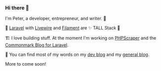 ### Hi there 👋

I'm Peter, a developer, entrepreneur, and writer. 🔭 

👷️ [Laravel](https://github.com/laravel/laravel) with [Livewire](https://github.com/livewire/livewire) and [Filament](https://github.com/laravel-filament/filament) are ✨️ TALL Stack 🤩️

🏗️ I love building stuff. At the moment I'm working on [PHPScraper](https://github.com/spekulatius/phpscraper) and the [Commonmark Blog for Laravel](https://github.com/spekulatius/laravel-commonmark-blog).

💬 You can find most of my words on my [dev blog](https://releasecandidate.dev) and my [general blog](https://peterthaleikis.com). 

More to come soon!
